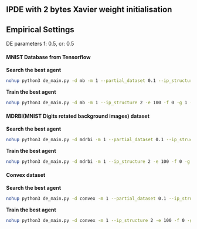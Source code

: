 ## IPDE with 2 bytes Xavier weight initialisation

## Empirical Settings

DE parameters f: 0.5, cr: 0.5

#### MNIST Database from Tensorflow

**Search the best agent**

```bash
nohup python3 de_main.py -d mb -m 1 --partial_dataset 0.1 --ip_structure 2 --f_weight 0.5 --cr 0.5 -s 30 -l 8 --max_generation 30 -e 10 -f 0 -g 1 --log_file=log/ipde_cnn_0001.log --gbest_file=log/de_gbest_0001.pkl &
```

**Train the best agent**

```bash
nohup python3 de_main.py -d mb -m 1 --ip_structure 2 -e 100 -f 0 -g 1 -o 1 --log_file=log/ipde_cnn_optimise_0001.log --gbest_file=log/de_gbest_0001.pkl &
```

#### MDRBI(MNIST Digits rotated background images) dataset

**Search the best agent**

```bash
nohup python3 de_main.py -d mdrbi -m 1 --partial_dataset 0.1 --ip_structure 2 --f_weight 0.5 --cr 0.5 -s 30 -l 8 --max_generation 30 -e 10 -f 0 -g 1 --log_file=log/ipde_cnn_0002.log --gbest_file=log/de_gbest_0002.pkl &
```

**Train the best agent**

```bash
nohup python3 de_main.py -d mdrbi -m 1 --ip_structure 2 -e 100 -f 0 -g 1 -o 1 --log_file=log/ipde_cnn_optimise_0002.log --gbest_file=log/de_gbest_0002.pkl &
```

#### Convex dataset

**Search the best agent**

```bash
nohup python3 de_main.py -d convex -m 1 --partial_dataset 0.1 --ip_structure 2 --f_weight 0.5 --cr 0.5 -s 30 -l 8 --max_generation 30 -e 10 -f 0 -g 1 --log_file=log/ipde_cnn_0003.log --gbest_file=log/de_gbest_0003.pkl &
```

**Train the best agent**

```bash
nohup python3 de_main.py -d convex -m 1 --ip_structure 2 -e 100 -f 0 -g 1 -o 1 --log_file=log/ipde_cnn_optimise_0003.log --gbest_file=log/de_gbest_0003.pkl &
```